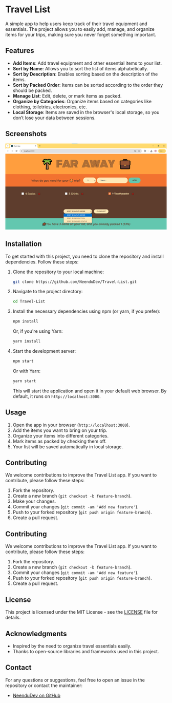# Travel List

A simple app to help users keep track of their travel equipment and essentials. The project allows you to easily add, manage, and organize items for your trips, making sure you never forget something important.

## Features

- **Add Items**: Add travel equipment and other essential items to your list.
- **Sort by Name**: Allows you to sort the list of items alphabetically.
- **Sort by Description**: Enables sorting based on the description of the items.
- **Sort by Packed Order**: Items can be sorted according to the order they should be packed.
- **Manage List**: Edit, delete, or mark items as packed.
- **Organize by Categories**: Organize items based on categories like clothing, toiletries, electronics, etc.
- **Local Storage**: Items are saved in the browser's local storage, so you don’t lose your data between sessions.

## Screenshots

![Travel List Screenshot](/screenshot.png)

## Installation

To get started with this project, you need to clone the repository and install dependencies. Follow these steps:

1. Clone the repository to your local machine:

   ```bash
   git clone https://github.com/NeenduDev/Travel-List.git
   ```

2. Navigate to the project directory:

   ```bash
   cd Travel-List
   ```

3. Install the necessary dependencies using npm (or yarn, if you prefer):

   ```bash
   npm install
   ```

   Or, if you're using Yarn:

   ```bash
   yarn install
   ```

4. Start the development server:

   ```bash
   npm start
   ```

   Or with Yarn:

   ```bash
   yarn start
   ```

   This will start the application and open it in your default web browser. By default, it runs on `http://localhost:3000`.

## Usage

1. Open the app in your browser (`http://localhost:3000`).
2. Add the items you want to bring on your trip.
3. Organize your items into different categories.
4. Mark items as packed by checking them off.
5. Your list will be saved automatically in local storage.

## Contributing

We welcome contributions to improve the Travel List app. If you want to contribute, please follow these steps:

1. Fork the repository.
2. Create a new branch (`git checkout -b feature-branch`).
3. Make your changes.
4. Commit your changes (`git commit -am 'Add new feature'`).
5. Push to your forked repository (`git push origin feature-branch`).
6. Create a pull request.

## Contributing

We welcome contributions to improve the Travel List app. If you want to contribute, please follow these steps:

1. Fork the repository.
2. Create a new branch (`git checkout -b feature-branch`).
3. Commit your changes (`git commit -am 'Add new feature'`).
4. Push to your forked repository (`git push origin feature-branch`).
5. Create a pull request.

## License

This project is licensed under the MIT License - see the [LICENSE](LICENSE) file for details.

## Acknowledgments

- Inspired by the need to organize travel essentials easily.
- Thanks to open-source libraries and frameworks used in this project.

## Contact

For any questions or suggestions, feel free to open an issue in the repository or contact the maintainer:

- [NeenduDev on GitHub](https://github.com/NeenduDev)

